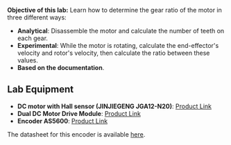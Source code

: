 **Objective of this lab:** Learn how to determine the gear ratio of the motor in three different ways:

- **Analytical**: Disassemble the motor and calculate the number of teeth on each gear.
- **Experimental**: While the motor is rotating, calculate the end-effector's velocity and rotor's velocity, then calculate the ratio between these values.
- **Based on the documentation**.

## Lab Equipment

- **DC motor with Hall sensor (JINJIEGENG JGA12-N20)**: [Product Link](https://aliexpress.ru/item/1005006213216702.html?spm=a2g2w.orderdetail.0.0.6f954aa6t8AQaK&sku_id=12000041297535537)
- **Dual DC Motor Drive Module**: [Product Link](https://aliexpress.ru/item/1005002886003476.html?spm=a2g2w.orderdetail.0.0.28964aa6khLqwx&sku_id=12000022622003444)
- **Encoder AS5600**: [Product Link](https://www.ozon.ru/product/magnitnyy-enkoder-as5600-modul-datchika-ugla-povorota-dlya-arduino-1534113453/?avtc=1&avte=2&avts=1730448601)

The datasheet for this encoder is available [here](https://2150692.ru/files/as5600.pdf?ysclid=m2yh7zo0t3172439675).
